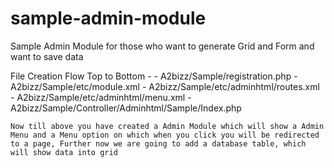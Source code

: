 # sample-admin-module
Sample Admin Module for those who want to generate Grid and Form and want to save data

File Creation Flow Top to Bottom -
	- A2bizz/Sample/registration.php
	- A2bizz/Sample/etc/module.xml
	- A2bizz/Sample/etc/adminhtml/routes.xml
	- A2bizz/Sample/etc/adminhtml/menu.xml
	- A2bizz/Sample/Controller/Adminhtml/Sample/Index.php
	
	Now till above you have created a Admin Module which will show a Admin Menu and a Menu option on which when you click you will be redirected to a page, Further now we are going to add a database table, which will show data into grid
	
	
	
	

